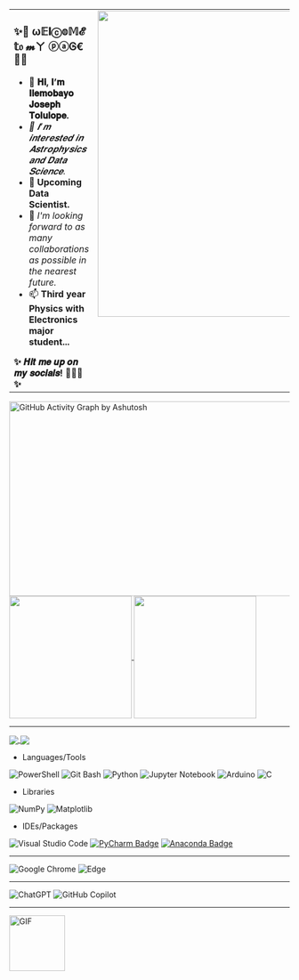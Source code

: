 <table>
  <tr>
    <td align="left" valign="top">
      <h3><b>
✨🖤  ω𝔼𝐥ⓒ𝕠𝕄𝓔 𝕥𝔬 𝓶ㄚ ⓟⓐᎶ€  🖤✨</b></h3>
      <ul>
        <li><b>👋 𝐇𝐢, 𝐈’𝐦 𝐈𝐥𝐞𝐦𝐨𝐛𝐚𝐲𝐨 𝐉𝐨𝐬𝐞𝐩𝐡 𝐓𝐨𝐥𝐮𝐥𝐨𝐩𝐞.</b></li>
        <li><i>👀 𝑰’𝒎 𝒊𝒏𝒕𝒆𝒓𝒆𝒔𝒕𝒆𝒅 𝒊𝒏 𝑨𝒔𝒕𝒓𝒐𝒑𝒉𝒚𝒔𝒊𝒄𝒔 𝒂𝒏𝒅 𝑫𝒂𝒕𝒂 𝑺𝒄𝒊𝒆𝒏𝒄𝒆.</i></li>
        <li>🌱 <b>Upcoming Data Scientist.</b></li>
        <li>💞️ <i>I'm looking forward to as many collaborations as possible in the nearest future.</i></li>
        <li>📫 <b>Third year Physics with Electronics major student...</b></li>
      </ul>
      <strong><span>✨ 𝑯𝒊𝒕 𝒎𝒆 𝒖𝒑 𝒐𝒏 𝒎𝒚 𝒔𝒐𝒄𝒊𝒂𝒍𝒔! 🤠🤪😉 ✨</span></strong>
    </td>
    <td align="right" valign="top">
      <img src="https://user-images.githubusercontent.com/74038190/212750672-2f3f2b50-c84f-4ed8-a60a-849ae69ff9df.gif" alt="GIF" width="550">
    </td>
  </tr>
</table>

<a href="https://github.com/ashutosh00710/github-readme-activity-graph">
  <img 
    src="https://github-readme-activity-graph.vercel.app/graph?username=Astro-Joe&bg_color=121023&color=43d6c7&line=ff4291&point=f9d834&area=true&hide_border=true"
    alt="GitHub Activity Graph by Ashutosh"
    width="870"
    height="350"
  />
</a>


<a href="https://github.com/anuraghazra/github-readme-stats">
  <img height=220 align="center" src="https://github-readme-stats.vercel.app/api?username=Astro-Joe&theme=radical" />
</a>
<a href="https://github.com/anuraghazra/convoychat">
  <img height=220 align="center" src="https://github-readme-stats.vercel.app/api/top-langs?username=Astro-Joe&langs_count=8&card_width=400&theme=radical"/>
</a>

---

<a href="https://github.com/anuraghazra/github-readme-stats">
  <img align="center" src="https://github-readme-stats.vercel.app/api/pin/?username=Astro-Joe&repo=Data_Science_Learning_Process&theme=radical" />
</a>
<a href="https://github.com/anuraghazra/convoychat">
  <img align="center" src="https://github-readme-stats.vercel.app/api/pin/?username=Astro-Joe&repo=Python-Learning-Process&theme=radical" />
</a>


- Languages/Tools
  
![PowerShell](https://img.shields.io/badge/PowerShell-%235391FE.svg?style=for-the-badge&logo=powershell&logoColor=white)
![Git Bash](https://img.shields.io/badge/Git%20Bash-000000?style=for-the-badge&logo=git&logoColor=white)
![Python](https://img.shields.io/badge/python-3670A0?style=for-the-badge&logo=python&logoColor=ffdd54) 
![Jupyter Notebook](https://img.shields.io/badge/jupyter-%23FA0F00.svg?style=for-the-badge&logo=jupyter&logoColor=white)
![Arduino](https://img.shields.io/badge/-Arduino-00979D?style=for-the-badge&logo=Arduino&logoColor=white)
![C](https://img.shields.io/badge/c-%2300599C.svg?style=for-the-badge&logo=c&logoColor=white)

- Libraries
  
![NumPy](https://img.shields.io/badge/numpy-%23013243.svg?style=for-the-badge&logo=numpy&logoColor=white)
![Matplotlib](https://img.shields.io/badge/Matplotlib-%23ffffff.svg?style=for-the-badge&logo=Matplotlib&logoColor=black)

- IDEs/Packages
  
![Visual Studio Code](https://img.shields.io/badge/Visual_Studio_Code-0078D4?style=for-the-badge&logo=visual%20studio%20code&logoColor=white)
[![PyCharm Badge](https://img.shields.io/badge/PyCharm-000000.svg?&style=for-the-badge&logo=PyCharm&logoColor=white)](https://www.jetbrains.com/pycharm/)
[![Anaconda Badge](https://img.shields.io/badge/Anaconda-44A833.svg?style=for-the-badge&logo=Anaconda&logoColor=white)](https://www.anaconda.com/)

---

![Google Chrome](https://img.shields.io/badge/Google%20Chrome-4285F4?style=for-the-badge&logo=GoogleChrome&logoColor=white)
![Edge](https://img.shields.io/badge/Edge-0078D7?style=for-the-badge&logo=Microsoft-edge&logoColor=white)

---

![ChatGPT](https://img.shields.io/badge/chatGPT-74aa9c?style=for-the-badge&logo=openai&logoColor=white)
![GitHub Copilot](https://img.shields.io/badge/github_copilot-8957E5?style=for-the-badge&logo=github-copilot&logoColor=white)

---

<img src="https://camo.githubusercontent.com/95ba85a45e80fc7ac6f84a1910494b774d3ec416bcd135db38dbc9e860681365/68747470733a2f2f692e67697068792e636f6d2f6d656469612f4b7a4a6b7a6a676766474e355079366e6b542f3230302e77656270" alt="GIF" width="100">

 
